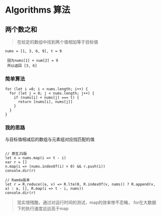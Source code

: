 # Algorithms 算法

## 两个数之和

> 在给定的数组中找到两个值相加等于目标值

```
nums = [1, 3, 6, 9], t = 9

 因为nums[1] + num[2] = 9
 所以返回 [3, 6]
```

### 简单算法
```
for (let i =0; i < nums.length; i++) {
  for (let j = 0; j < nums.length; j++) {
    if (nums[i] + nums[j] === t) {
      return [nums[i], nums[j]]
    }
  }
}
```

### 我的思路
与目标值相减后的数组与元素组对应找匹配的值

```

// 原生JS版
let n = nums.map(i => t - i)
var r = []
n.map(i => (nums.indexOf(i) > 0) && r.push(i))
console.dir(r)

// Ramda版本
let r = R.reduce((a, v) => R.lte(0, R.indexOf(v, nums)) ? R.append(v, a) : a, [], R.map(i => t - i, nums))
console.dir(r)
```

> 现实很残酷，通过对运行时间的测试，map的效率惨不忍睹， for在大数据下的执行速度远远高于map